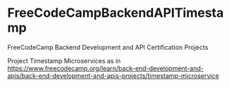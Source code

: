 # FreeCodeCampBackendAPITimestamp

FreeCodeCamp Backend Development and API Certification Projects

Project Timestamp Microservices as in https://www.freecodecamp.org/learn/back-end-development-and-apis/back-end-development-and-apis-projects/timestamp-microservice
